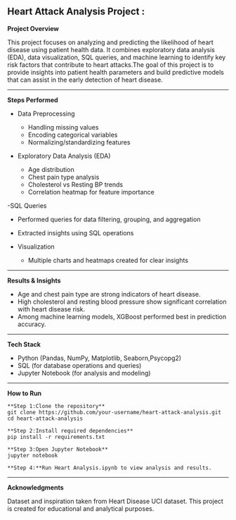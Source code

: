 ## Heart Attack Analysis Project :

 **Project Overview**

This project focuses on analyzing and predicting the likelihood of heart disease using patient health data. It combines exploratory data analysis (EDA), data visualization, SQL queries,
and machine learning to identify key risk factors that contribute to heart attacks.The goal of this project is to provide insights into patient health parameters and build
predictive models that can assist in the early detection of heart disease.

---

**Steps Performed**

- Data Preprocessing
  - Handling missing values
  - Encoding categorical variables
  - Normalizing/standardizing features
  
- Exploratory Data Analysis (EDA)
  - Age distribution
  - Chest pain type analysis
  - Cholesterol vs Resting BP trends
  - Correlation heatmap for feature importance

-SQL Queries
  - Performed queries for data filtering, grouping, and aggregation
  - Extracted insights using SQL operations

- Visualization
  - Multiple charts and heatmaps created for clear insights
 
--- 

**Results & Insights**
- Age and chest pain type are strong indicators of heart disease.
- High cholesterol and resting blood pressure show significant correlation with heart disease risk.
- Among machine learning models, XGBoost performed best in prediction accuracy.

---

**Tech Stack**

- Python (Pandas, NumPy, Matplotlib, Seaborn,Psycopg2)
- SQL (for database operations and queries)
- Jupyter Notebook (for analysis and modeling)

---

**How to Run**
```
**Step 1:Clone the repository**
git clone https://github.com/your-username/heart-attack-analysis.git
cd heart-attack-analysis

**Step 2:Install required dependencies**
pip install -r requirements.txt

**Step 3:Open Jupyter Notebook**
jupyter notebook

**Step 4:**Run Heart Analysis.ipynb to view analysis and results.
```

---

**Acknowledgments**

Dataset and inspiration taken from Heart Disease UCI dataset.
This project is created for educational and analytical purposes.




